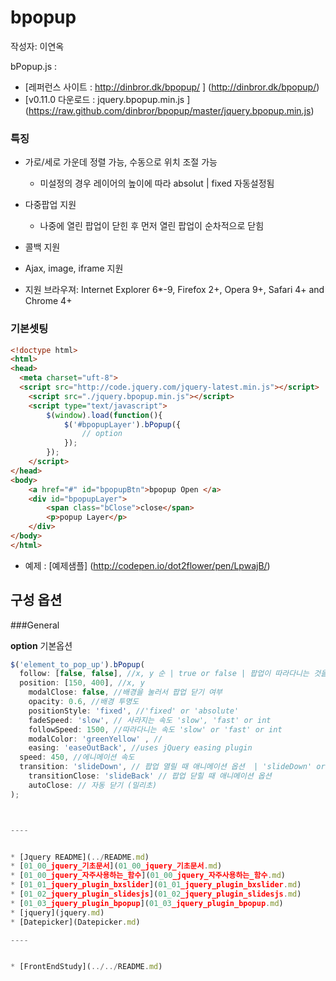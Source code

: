 # bpopup

작성자: 이연옥

bPopup.js  : 
* [레퍼런스 사이트 : http://dinbror.dk/bpopup/ ] (http://dinbror.dk/bpopup/)
* [v0.11.0 다운로드 :  jquery.bpopup.min.js ] (https://raw.github.com/dinbror/bpopup/master/jquery.bpopup.min.js)



### 특징
* 가로/세로 가운데 정렬 가능, 수동으로 위치 조절 가능
  - 미설정의 경우 레이어의 높이에 따라 absolut | fixed 자동설정됨
   
* 다중팝업 지원
  - 나중에 열린 팝업이 닫힌 후 먼저 열린 팝업이 순차적으로 닫힘

* 콜백 지원

* Ajax, image, iframe 지원

* 지원 브라우져:  Internet Explorer 6*-9, Firefox 2+, Opera 9+, Safari 4+ and Chrome 4+



### 기본셋팅

```html
<!doctype html>
<html>
<head>
  <meta charset="uft-8">
  <script src="http://code.jquery.com/jquery-latest.min.js"></script>
	<script src="./jquery.bpopup.min.js"></script>	
	<script type="text/javascript">
		$(window).load(function(){
			$('#bpopupLayer').bPopup({
				// option
			});
		});
	</script>
</head>
<body>
	<a href="#" id="bpopupBtn">bpopup Open </a>
	<div id="bpopupLayer">
		<span class="bClose">close</span>
		<p>popup Layer</p>
	</div>
</body>
</html>
```

* 예제 : [예제샘플] (http://codepen.io/dot2flower/pen/LpwajB/)



## 구성 옵션

###General

**option**
기본옵션
``` javascript
$('element_to_pop_up').bPopup(
  follow: [false, false], //x, y 순 | true or false | 팝업이 따라다니는 것을 정지시킬 수 있음.
  position: [150, 400], //x, y 
	modalClose: false, //배경을 눌러서 팝업 닫기 여부
	opacity: 0.6, //배경 투명도
	positionStyle: 'fixed', //'fixed' or 'absolute'
	fadeSpeed: 'slow', // 사라지는 속도 'slow', 'fast' or int
	followSpeed: 1500, //따라다니는 속도 'slow' or 'fast' or int
	modalColor: 'greenYellow' , //
	easing: 'easeOutBack', //uses jQuery easing plugin 
  speed: 450, //에니메이션 속도
  transition: 'slideDown', // 팝업 열릴 때 애니메이션 옵션  | 'slideDown' or  'slideIn'
	transitionClose: 'slideBack' // 팝업 닫힐 때 애니메이션 옵션
	autoClose: // 자동 닫기 (밀리초)
);



----


* [Jquery README](../README.md)
* [01_00_jquery_기초문서](01_00_jquery_기초문서.md)
* [01_00_jquery_자주사용하는_함수](01_00_jquery_자주사용하는_함수.md)
* [01_01_jquery_plugin_bxslider](01_01_jquery_plugin_bxslider.md)
* [01_02_jquery_plugin_slidesjs](01_02_jquery_plugin_slidesjs.md)
* [01_03_jquery_plugin_bpopup](01_03_jquery_plugin_bpopup.md)
* [jquery](jquery.md)
* [Datepicker](Datepicker.md)

----


* [FrontEndStudy](../../README.md)
